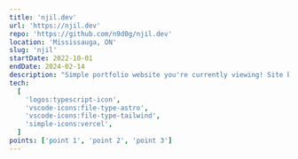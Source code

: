 ```yaml
---
title: 'njil.dev'
url: 'https://njil.dev'
repo: 'https://github.com/n9d0g/njil.dev'
location: 'Mississauga, ON'
slug: 'njil'
startDate: 2022-10-01
endDate: 2024-02-14
description: "Simple portfolio website you're currently viewing! Site built with TypeScript, Astro and Tailwind. Deployed with Vercel."
tech:
  [
    'logos:typescript-icon',
    'vscode-icons:file-type-astro',
    'vscode-icons:file-type-tailwind',
    'simple-icons:vercel',
  ]
points: ['point 1', 'point 2', 'point 3']
---
```

